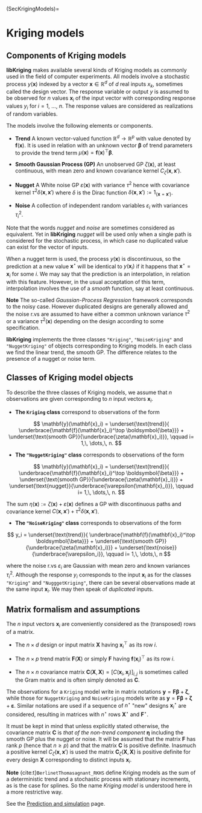 
(SecKrigingModels)= 
# Kriging models

## Components of Kriging models

**libKriging** makes available several kinds of Kriging models as commonly used
in the field of computer experiments. All models involve a stochastic
process $y(\mathbf{x})$ indexed by a vector $\mathbf{x} \in \mathbb{R}^d$ of $d$
real inputs $x_k$, sometimes called the design vector. The response
variable or output $y$ is assumed to be observed for $n$ values
$\mathbf{x}_i$ of the input vector with corresponding response values $y_i$
for $i=1$, $\dots$, $n$. The response values are considered as
realizations of random variables.

The models involve the following elements or components.

* **Trend** A known vector-valued function
  $\mathbb{R}^d \to \mathbb{R}^p$ with value denoted by
  $\mathbf{f}(\mathbf{x})$. It is used in relation with an unknown vector
  $\boldsymbol{\beta}$ of trend parameters to provide the trend term
  $\mu(\mathbf{x}) = \mathbf{f}(\mathbf{x})^\top \boldsymbol{\beta}$.
  
* **Smooth Gaussian Process (GP)** An unobserved GP
  $\zeta(\mathbf{x})$, at least continuous, with mean zero and known
  covariance kernel $C_\zeta(\mathbf{x}, \, \mathbf{x}')$.
  
* **Nugget** A White noise GP $\varepsilon(\mathbf{x})$ with
  variance $\tau^2$ hence with covariance kernel
  $\tau^2 \delta(\mathbf{x},\,\mathbf{x}')$ where $\delta$ is the Dirac function
  $\delta(\mathbf{x}, \,\mathbf{x}') := 1_{\{\mathbf{x} = \mathbf{x}'\}}$.
  
* **Noise** A collection of independent random variables
  $\varepsilon_i$ with variances $\tau^2_i$.
  

Note that the words *nugget* and *noise* are sometimes
considered as equivalent. Yet in **libKriging** *nugget* will be used
only when a single path is considered for the stochastic process, in
which case no duplicated value can exist for the vector of inputs.

When a nugget term is used, the process $y(\mathbf{x})$ is discontinuous,
so the prediction at a new value $\mathbf{x}^\star$ will be identical to
$y(\mathbf{x}_i)$ if it happens that $\mathbf{x}^\star = \mathbf{x}_i$ for some
$i$. We may say that the prediction is an interpolation, in relation
with this feature. However, in the usual acceptation of this term,
interpolation involves the use of a *smooth* function, say at
least continuous.


**Note**   The so-called *Gaussian-Process Regression* framework
  corresponds to the noisy case. However duplicated designs are
  generally allowed and the noise r.vs are assumed to have either a
  common unknown variance $\tau^2$ or a variance $\tau^2(\mathbf{x})$
  depending on the design according to some specification.

**libKriging** implements the three classes `"Kriging"`,
`"NoiseKriging"` and `"NuggetKriging"` of objects
corresponding to Kriging models. In each class we find the linear
trend, the smooth GP. The difference relates to the presence of a
nugget or noise term.


## Classes of Kriging model objects

To describe the three classes of Kriging models, we assume that $n$
observations are given corresponding to $n$ input vectors $\mathbf{x}_i$.

- **The `Kriging` class** correspond to observations of the form

$$
  \mathbf{y}(\mathbf{x}_i) = 
  \underset{\text{trend}}{
  \underbrace{\mathbf{f}(\mathbf{x}_i)^\top \boldsymbol{\beta}}} 
  + 
  \underset{\text{smooth GP}}{\underbrace{\zeta(\mathbf{x}_i)}}, \qquad
  i= 1,\, \dots,\, n.
$$

- **The `"NuggetKriging"` class** corresponds to observations of the form

$$
  \mathbf{y}(\mathbf{x}_i) = 
  \underset{\text{trend}}{
  \underbrace{\mathbf{f}(\mathbf{x}_i)^\top \boldsymbol{\beta}}} 
  + 
  \underset{\text{smooth GP}}{\underbrace{\zeta(\mathbf{x}_i)}}
  + 
  \underset{\text{nugget}}{\underbrace{\varepsilon(\mathbf{x}_i)}}, 
  \qquad i= 1,\, \dots,\, n.
$$

The sum $\eta(\mathbf{x}) := \zeta(\mathbf{x}) +
\varepsilon(\mathbf{x})$ defines a GP with discontinuous paths and
covariance kernel $C(\mathbf{x}, \mathbf{x}') +
\tau^2\delta(\mathbf{x},\,\mathbf{x}')$.

- **The `"NoiseKriging"` class** corresponds to observations of the form

$$
  y_i = 
  \underset{\text{trend}}{
  \underbrace{\mathbf{f}(\mathbf{x}_i)^\top \boldsymbol{\beta}}} 
  + 
  \underset{\text{smooth GP}}{\underbrace{\zeta(\mathbf{x}_i)}} 
  + 
  \underset{\text{noise}}{\underbrace{\varepsilon_i}},
  \qquad i= 1,\, \dots,\, n
$$

where the noise r.vs $\varepsilon_i$ are Gaussian with mean zero and
known variances $\tau_i^2$.  Although the response $y_i$ corresponds
to the input $\mathbf{x}_i$ as for the classes `"Kriging"` and
`"NugggetKriging"`, there can be several observations made at the
same input $\mathbf{x}_i$. We may then speak of *duplicated* inputs.

## Matrix formalism and assumptions

The $n$ input vectors $\mathbf{x}_i$ are conveniently considered as the
(transposed) rows of a matrix.

*  The $n \times d$ design or input matrix $\mathbf{X}$
  having $\mathbf{x}_i^\top$ as its row $i$.
  
* The $n \times p$ trend matrix $\mathbf{F}(\mathbf{X})$ or simply $\mathbf{F}$
  having $\mathbf{f}(\mathbf{x}_i)^\top$ as its row $i$.

* The $n \times n$ covariance matrix
  $\mathbf{C}(\mathbf{X},\, \mathbf{X}) =[C(\mathbf{x}_i,\,\mathbf{x}_j)]_{i,j}$ is sometimes
  called the Gram matrix and is often simply denoted as $\mathbf{C}$.

The observations for a `Kriging` model write in matrix notations
$\mathbf{y} = \mathbf{F} \boldsymbol{\beta} + \boldsymbol{\zeta}$,
while those for `NuggetKriging` and `NoiseKriging` models write as
$\mathbf{y} = \mathbf{F} \boldsymbol{\beta} + \boldsymbol{\zeta} +
\boldsymbol{\varepsilon}$.  Similar notations are used if a sequence
of $n^\star$ "new" designs $\mathbf{x}_i^\star$ are considered,
resulting in matrices with $n^\star$ rows $\mathbf{X}^\star$ and
$\mathbf{F}^\star$.

It must be kept in mind that unless explicitly stated otherwise, the
covariance matrix $\mathbf{C}$ is *that of the non-trend component*
$\boldsymbol{\eta}$ including the smooth GP plus the nugget or noise.
It will be assumed that the matrix $\mathbf{F}$ has rank $p$ (hence
that $n \geqslant p$) and that the matrix $\mathbf{C}$ is positive
definite. Inasmuch a positive kernel $C_\zeta(\mathbf{x},\, \mathbf{x}')$ is
used the matrix $\mathbf{C}_\zeta(\mathbf{X}, \, \mathbf{X})$ is
positive definite for every design $\mathbf{X}$ corresponding to
distinct inputs $\mathbf{x}_i$.

**Note** {cite:t}`BerlinetThomasagnant_RKHS` define Kriging models as
  the sum of a deterministic trend and a stochastic process with
  stationary increments, as is the case for splines. So the name
  *Kriging model* is understood here in a more restrictive way.

See the [Prediction and simulation](SecPredAndSim) page.

